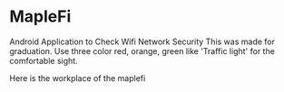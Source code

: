 # MapleFi
Android Application to Check Wifi Network Security
This was made for graduation.
Use three color red, orange, green like 'Traffic light' for the comfortable sight.


Here is the workplace of the maplefi 
